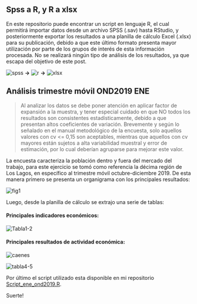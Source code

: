 ## Spss a R, y R a xlsx
En este repositorio puede encontrar un script en lenguaje R, el cual permitirá importar datos desde un archivo SPSS (.sav) hasta RStudio, y posteriormente exportar los resultados a una planilla de cálculo Excel (.xlsx) para su publicación, debido a que este último formato presenta mayor utilización por parte de los grupos de interés de esta información procesada. No se realizará ningún tipo de análisis de los resultados, ya que escapa del objetivo de este post.

![spss](https://raw.githubusercontent.com/luis-fernandezt/Encuesta-Nacional-de-Empleo-OND-2019-SPSS-a-RStudio/master/icono/sav.png)    **->** ![r](https://github.com/luis-fernandezt/Encuesta-Nacional-de-Empleo-OND-2019-SPSS-a-RStudio/blob/master/icono/r.png)    **->** ![xlsx](https://raw.githubusercontent.com/luis-fernandezt/Encuesta-Nacional-de-Empleo-OND-2019-SPSS-a-RStudio/master/icono/xls.png)

## Análisis trimestre móvil OND2019 ENE
>Al analizar los datos se debe poner atención en aplicar factor de expansión a la muestra, y tener especial cuidado en que NO todos los resultados son consistentes estadísticamente, debido a que presentan altos coeficientes de variación.
Brevemente y según lo señalado en el manual metodológico de la encuesta, solo aquellos valores con cv <= 0,15 son aceptables, mientras que aquellos con cv mayores están sujetos a alta variabilidad muestral y error de estimación, por lo cual deberían agruparse para mejorar este valor.

La encuesta caracteriza la población dentro y fuera del mercado del trabajo, para este ejercicio se tomó como referencia la décima región de Los Lagos, en específico al trimestre móvil octubre-diciembre 2019. De esta manera primero se presenta un organigrama con los principales resultados:

![fig1](https://raw.githubusercontent.com/luis-fernandezt/Encuesta-Nacional-de-Empleo-OND-2019-SPSS-a-RStudio/master/docs/fig1.png)

Luego, desde la planilla de cálculo se extrajo una serie de tablas:

#### Principales indicadores económicos:

![Tabla1-2](https://raw.githubusercontent.com/luis-fernandezt/Encuesta-Nacional-de-Empleo-OND-2019-SPSS-a-RStudio/master/docs/tabla1-2.png)

#### Principales resultados de actividad económica:

![caenes](https://raw.githubusercontent.com/luis-fernandezt/Encuesta-Nacional-de-Empleo-OND-2019-SPSS-a-RStudio/master/docs/caenes.png)

![tabla4-5](https://raw.githubusercontent.com/luis-fernandezt/Encuesta-Nacional-de-Empleo-OND-2019-SPSS-a-RStudio/master/docs/tabla4-5.png)

Por último el script utilizado esta disponible en mi repositorio [Script_ene_ond2019.R](https://github.com/luis-fernandezt/Encuesta-Nacional-de-Empleo-OND-2019-SPSS-a-RStudio/blob/master/Script_ene_ond2019.R).

Suerte!
